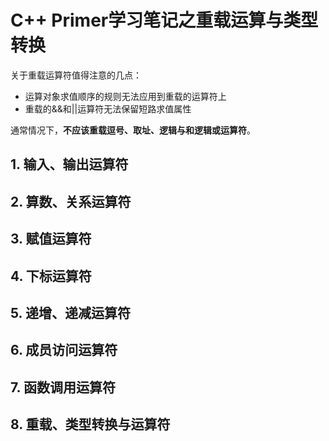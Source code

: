 # C++ Primer学习笔记之重载运算与类型转换

关于重载运算符值得注意的几点：
* 运算对象求值顺序的规则无法应用到重载的运算符上
* 重载的&&和||运算符无法保留短路求值属性

通常情况下，**不应该重载逗号、取址、逻辑与和逻辑或运算符**。

## 1. 输入、输出运算符

## 2. 算数、关系运算符

## 3. 赋值运算符

## 4. 下标运算符

## 5. 递增、递减运算符

## 6. 成员访问运算符

## 7. 函数调用运算符

## 8. 重载、类型转换与运算符